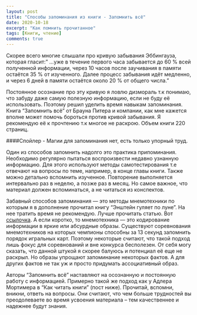 ```yaml
---
layout: post
title: "Способы запоминания из книги - Запомнить всё"
date: 2020-10-18
excerpt: "Как помнить прочитанное"
tags: [Книги, чтение]
comments: true
---
```


Скорее всего многие слышали про кривую забывания Эббингауза, которая гласит:” …уже в течение первого часа забывается до 60 % всей полученной информации, через 10 часов после заучивания в памяти остаётся 35 % от изученного. Далее процесс забывания идёт медленно, и через 6 дней в памяти остаётся около 20 % от общего числа.”

Постоянное осознание про эту кривую я ловлю дизмораль т.к понимаю, что забуду даже самую полезную информацию, если не буду её использовать. Поэтому решил уделить время навыкам запоминания.
Книга “Запомнить всё” от Брауна Питера и компании, как мне кажется вполне может помочь бороться против кривой забывания. Я рекомендую её к прочтению т.к многое не раскрою. Объем книги 220 страниц.

####Спойлер - Магии для запоминания нет, есть только упорный труд.

Один из способов запомнить надолго это практика припоминания. Необходимо регулярно пытаться воспроизвести недавно узнанную информацию. Для этого используют методы самотестирования т.е отвечают на вопросы по теме, например, в конце главы книги. Также можно детально вспомнить изученное. Повторение выполняется интервально раз в неделю, а позже раз в месяц. Но самое важное, что материал должен вспоминаться, а не читаться из конспектов.

Забавный способов запоминания — это методы мнемотехники по которым я в дополнение прочитал книгу “Энштейн гуляет по луне”. На нее тратить время не рекомендую. Лучше прочитать статью. Вот [ссылочка](https://4brain.ru/memory/mnemotehniki.php). А если коротко, то мнемотехника — это кодирование информации в яркие или абсурдные образы.
Существуют соревнования мнемотехников на которых чемпионы способны за 13 секунд запомнить порядок игральных карт. Поэтому некоторые считают, что такой подход лишь фокус для соревнований и вне конкурса бесполезен. От себя могу сказать, что данной штукой я скорее балуюсь и потенциал её еще не раскрыл. Но образы упрощают запоминание некоторых фактов. А для других фактов не так уж и просто придумать ассоциативный образ.

Авторы “Запомнить всё” наставляют на осознанную и постоянную работу с информацией. Примерно такой же подход как у Адлера Мортимера в “Как читать книги” (пост ниже). Прочитай, вспомни, вникни, ответь на вопросы. Они считают, что чем больше трудностей вы преодолеваете во время усвоения материала – тем качественнее и надежнее будут знания.
